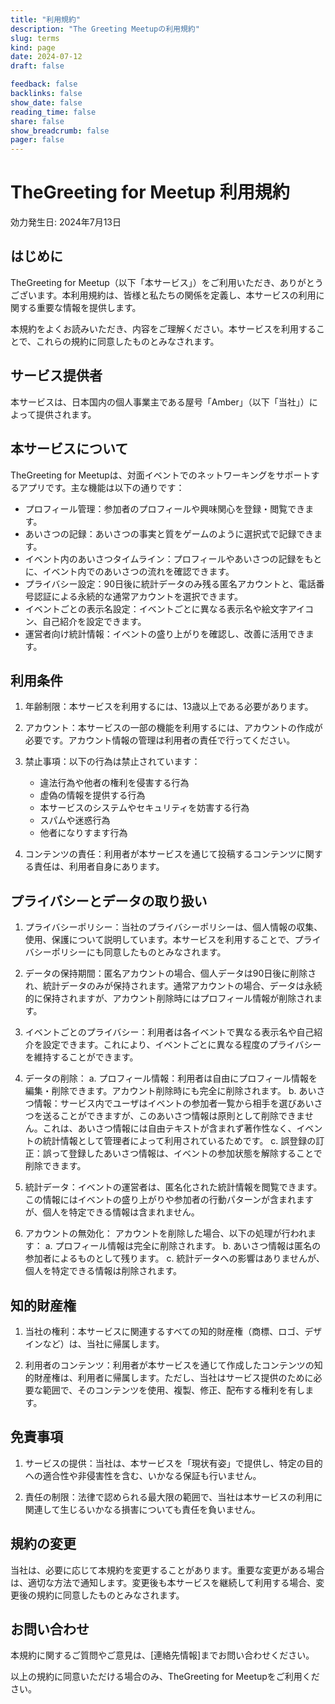 ```yaml
---
title: "利用規約"
description: "The Greeting Meetupの利用規約"
slug: terms
kind: page
date: 2024-07-12
draft: false

feedback: false
backlinks: false
show_date: false
reading_time: false
share: false
show_breadcrumb: false
pager: false
---
```


# TheGreeting for Meetup 利用規約

効力発生日: 2024年7月13日

## はじめに

TheGreeting for Meetup（以下「本サービス」）をご利用いただき、ありがとうございます。本利用規約は、皆様と私たちの関係を定義し、本サービスの利用に関する重要な情報を提供します。

本規約をよくお読みいただき、内容をご理解ください。本サービスを利用することで、これらの規約に同意したものとみなされます。

## サービス提供者

本サービスは、日本国内の個人事業主である屋号「Amber」（以下「当社」）によって提供されます。

## 本サービスについて

TheGreeting for Meetupは、対面イベントでのネットワーキングをサポートするアプリです。主な機能は以下の通りです：

- プロフィール管理：参加者のプロフィールや興味関心を登録・閲覧できます。
- あいさつの記録：あいさつの事実と質をゲームのように選択式で記録できます。
- イベント内のあいさつタイムライン：プロフィールやあいさつの記録をもとに、イベント内でのあいさつの流れを確認できます。
- プライバシー設定：90日後に統計データのみ残る匿名アカウントと、電話番号認証による永続的な通常アカウントを選択できます。
- イベントごとの表示名設定：イベントごとに異なる表示名や絵文字アイコン、自己紹介を設定できます。
- 運営者向け統計情報：イベントの盛り上がりを確認し、改善に活用できます。

## 利用条件

1. 年齢制限：本サービスを利用するには、13歳以上である必要があります。

2. アカウント：本サービスの一部の機能を利用するには、アカウントの作成が必要です。アカウント情報の管理は利用者の責任で行ってください。

3. 禁止事項：以下の行為は禁止されています：
   - 違法行為や他者の権利を侵害する行為
   - 虚偽の情報を提供する行為
   - 本サービスのシステムやセキュリティを妨害する行為
   - スパムや迷惑行為
   - 他者になりすます行為

4. コンテンツの責任：利用者が本サービスを通じて投稿するコンテンツに関する責任は、利用者自身にあります。

## プライバシーとデータの取り扱い
<a id="privacyPolicy"></a>

1. プライバシーポリシー：当社のプライバシーポリシーは、個人情報の収集、使用、保護について説明しています。本サービスを利用することで、プライバシーポリシーにも同意したものとみなされます。

2. データの保持期間：匿名アカウントの場合、個人データは90日後に削除され、統計データのみが保持されます。通常アカウントの場合、データは永続的に保持されますが、アカウント削除時にはプロフィール情報が削除されます。

3. イベントごとのプライバシー：利用者は各イベントで異なる表示名や自己紹介を設定できます。これにより、イベントごとに異なる程度のプライバシーを維持することができます。

4. データの削除：
   <a id="deleteData"></a>
   a. プロフィール情報：利用者は自由にプロフィール情報を編集・削除できます。アカウント削除時にも完全に削除されます。
   b. あいさつ情報：サービス内でユーザはイベントの参加者一覧から相手を選びあいさつを送ることができますが、このあいさつ情報は原則として削除できません。これは、あいさつ情報には自由テキストが含まれず著作性なく、イベントの統計情報として管理者によって利用されているためです。
   c. 誤登録の訂正：誤って登録したあいさつ情報は、イベントの参加状態を解除することで削除できます。

5. 統計データ：イベントの運営者は、匿名化された統計情報を閲覧できます。この情報にはイベントの盛り上がりや参加者の行動パターンが含まれますが、個人を特定できる情報は含まれません。

6. アカウントの無効化：
   <a id="deactivateAccount"></a>
   アカウントを削除した場合、以下の処理が行われます：
   a. プロフィール情報は完全に削除されます。
   b. あいさつ情報は匿名の参加者によるものとして残ります。
   c. 統計データへの影響はありませんが、個人を特定できる情報は削除されます。

## 知的財産権

1. 当社の権利：本サービスに関連するすべての知的財産権（商標、ロゴ、デザインなど）は、当社に帰属します。

2. 利用者のコンテンツ：利用者が本サービスを通じて作成したコンテンツの知的財産権は、利用者に帰属します。ただし、当社はサービス提供のために必要な範囲で、そのコンテンツを使用、複製、修正、配布する権利を有します。

## 免責事項

1. サービスの提供：当社は、本サービスを「現状有姿」で提供し、特定の目的への適合性や非侵害性を含む、いかなる保証も行いません。

2. 責任の制限：法律で認められる最大限の範囲で、当社は本サービスの利用に関連して生じるいかなる損害についても責任を負いません。

## 規約の変更

当社は、必要に応じて本規約を変更することがあります。重要な変更がある場合は、適切な方法で通知します。変更後も本サービスを継続して利用する場合、変更後の規約に同意したものとみなされます。

## お問い合わせ

本規約に関するご質問やご意見は、[連絡先情報]までお問い合わせください。

以上の規約に同意いただける場合のみ、TheGreeting for Meetupをご利用ください。
